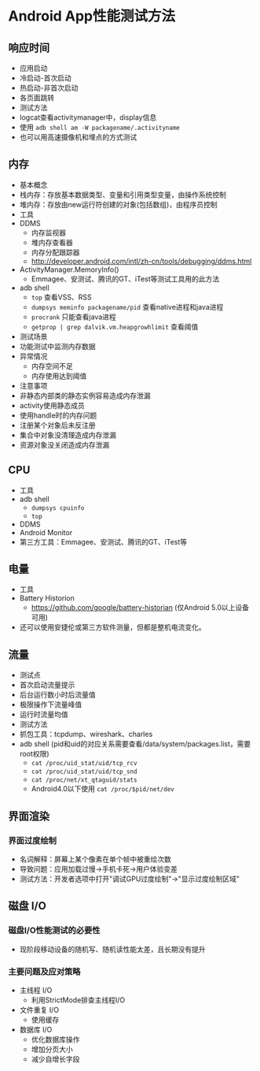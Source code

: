 # Android App性能测试方法

## 响应时间
  * 应用启动
   * 冷启动-首次启动
   * 热启动-非首次启动
  * 各页面跳转
  * 测试方法
   * logcat查看activitymanager中，display信息
   * 使用 ```adb shell am -W packagename/.activityname```
   * 也可以用高速摄像机和埋点的方式测试

## 内存
  * 基本概念
   * 栈内存：存放基本数据类型、变量和引用类型变量，由操作系统控制
   * 堆内存：存放由new运行符创建的对象(包括数组)，由程序员控制
  * 工具
   * DDMS
     * 内存监视器
     * 堆内存查看器
     * 内存分配跟踪器
     * http://developer.android.com/intl/zh-cn/tools/debugging/ddms.html
   * ActivityManager.MemoryInfo()
     * Emmagee、安测试、腾讯的GT、iTest等测试工具用的此方法
   * adb shell
     * ``` top ```  查看VSS、RSS
     * ``` dumpsys meminfo packagename/pid ```  查看native进程和java进程
     * ``` procrank ```  只能查看java进程
     * ``` getprop | grep dalvik.vm.heapgrowhlimit ```  查看阈值
  * 测试场景
   * 功能测试中监测内存数据
   * 异常情况
     * 内存空间不足
     * 内存使用达到阈值
  * 注意事项
   * 非静态内部类的静态实例容易造成内存泄漏
   * activity使用静态成员
   * 使用handle时的内存问题
   * 注册某个对象后未反注册
   * 集合中对象没清理造成内存泄漏
   * 资源对象没关闭造成内存泄漏

## CPU
 * 工具
  * adb shell
    * ``` dumpsys cpuinfo ```
    * ``` top ```
  * DDMS
  * Android Monitor
  * 第三方工具：Emmagee、安测试、腾讯的GT、iTest等

## 电量
 * 工具
  * Battery Historion
    * https://github.com/google/battery-historian (仅Android 5.0以上设备可用)
  * 还可以使用安捷伦或第三方软件测量，但都是整机电流变化。

## 流量
 * 测试点
  * 首次启动流量提示
  * 后台运行数小时后流量值
  * 极限操作下流量峰值
  * 运行时流量均值
 * 测试方法
  * 抓包工具：tcpdump、wireshark、charles
  * adb shell (pid和uid的对应关系需要查看/data/system/packages.list，需要root权限)
    * ``` cat /proc/uid_stat/uid/tcp_rcv ```
    * ``` cat /proc/uid_stat/uid/tcp_snd ```
    * ``` cat /proc/net/xt_qtaguid/stats ```
    * Android4.0以下使用 ``` cat /proc/$pid/net/dev ```

## 界面渲染
### 界面过度绘制
* 名词解释：屏幕上某个像素在单个帧中被重绘次数
* 导致问题：应用加载过慢->手机卡死->用户体验变差
* 测试方法：开发者选项中打开"调试GPU过度绘制"->"显示过度绘制区域"

## 磁盘 I/O

### 磁盘I/O性能测试的必要性
- 现阶段移动设备的随机写、随机读性能太差，且长期没有提升

### 主要问题及应对策略
- 主线程 I/O
	- 利用StrictMode排查主线程I/O
- 文件重复 I/O
	- 使用缓存
- 数据库 I/O
	- 优化数据库操作
	- 增加分页大小
	- 减少自增长字段
